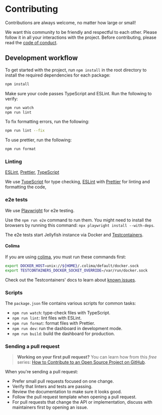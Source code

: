 # Contributing

Contributions are always welcome, no matter how large or small!

We want this community to be friendly and respectful to each other. Please follow it in all your interactions with the project. Before contributing, please read the [code of conduct](./CODE_OF_CONDUCT.md).

## Development workflow

To get started with the project, run `npm install` in the root directory to install the required dependencies for each package:

```sh
npm install
```

Make sure your code passes TypeScript and ESLint. Run the following to verify:

```sh
npm run watch
npm run lint
```

To fix formatting errors, run the following:

```sh
npm run lint --fix
```

To use prettier, run the following:

```sh
npm run format
```

### Linting

[ESLint](https://eslint.org/), [Prettier](https://prettier.io/), [TypeScript](https://www.typescriptlang.org/)

We use [TypeScript](https://www.typescriptlang.org/) for type checking, [ESLint](https://eslint.org/) with [Prettier](https://prettier.io/) for linting and formatting the code,

### e2e tests
We use [Playwright](https://playwright.dev/) for e2e testing.

Use the `npm run e2e` command to run them. You might need to install the browsers by running this command: `npx playwright install --with-deps`.

The e2e tests start Jellyfish instance via Docker and [Testcontainers](https://node.testcontainers.org/).

#### Colima
If you are using [colima](https://github.com/abiosoft/colima), you must run these commands first:

```bash
export DOCKER_HOST=unix://${HOME}/.colima/default/docker.sock
export TESTCONTAINERS_DOCKER_SOCKET_OVERRIDE=/var/run/docker.sock
```

Check out the Testcontainers' docs to learn about [known issues](https://node.testcontainers.org/supported-container-runtimes/#known-issues_1).

### Scripts

The `package.json` file contains various scripts for common tasks:

- `npm run watch`: type-check files with TypeScript.
- `npm run lint`: lint files with ESLint.
- `npm run format`: format files with Prettier.
- `npm run dev`: run the dashboard in development mode.
- `npm run build`: build the dashboard for production.

### Sending a pull request

> **Working on your first pull request?** You can learn how from this _free_ series: [How to Contribute to an Open Source Project on GitHub](https://app.egghead.io/playlists/how-to-contribute-to-an-open-source-project-on-github).

When you're sending a pull request:

- Prefer small pull requests focused on one change.
- Verify that linters and tests are passing.
- Review the documentation to make sure it looks good.
- Follow the pull request template when opening a pull request.
- For pull requests that change the API or implementation, discuss with maintainers first by opening an issue.
